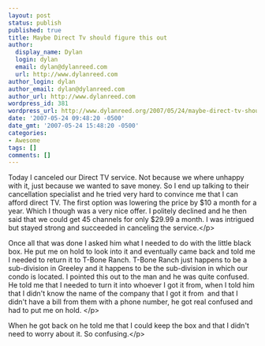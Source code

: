 ```yaml
---
layout: post
status: publish
published: true
title: Maybe Direct Tv should figure this out
author:
  display_name: Dylan
  login: dylan
  email: dylan@dylanreed.com
  url: http://www.dylanreed.com
author_login: dylan
author_email: dylan@dylanreed.com
author_url: http://www.dylanreed.com
wordpress_id: 381
wordpress_url: http://www.dylanreed.org/2007/05/24/maybe-direct-tv-should-figure-this-out/
date: '2007-05-24 09:48:20 -0500'
date_gmt: '2007-05-24 15:48:20 -0500'
categories:
- Awesome
tags: []
comments: []
---
```

<p>Today I canceled our Direct TV service. Not because we where unhappy with it, just because we wanted to save money. So I end up talking to their cancellation specialist and he tried very hard to convince me that I can afford direct TV. The first option was lowering the price by $10 a month for a year. Which I though was a very nice offer. I politely declined and he then said that we could get 45 channels for only $29.99 a month. I was intrigued but stayed strong and succeeded in canceling the service.<&#47;p>
<p>Once all that was done I asked him what I needed to do with the little black box. He put me on hold to look into it and eventually came back and told me I needed to return it to T-Bone Ranch. T-Bone Ranch just happens to be a sub-division in Greeley and it happens to be the sub-division in which&nbsp;our condo is located. I pointed this out to the man and he was quite confused. He told me that I needed to turn it into whoever I got it from, when I told him that I didn't know the name of the company that I got it from&nbsp; and that I didn't have a bill from them with a phone number, he got real confused and had to put me on hold. <&#47;p>
<p>When he got back on he told me that I could keep the box and that I didn't need to worry about it. So confusing.<&#47;p></p>
